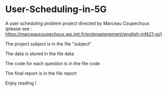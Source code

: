 # User-Scheduling-in-5G
A user scheduling problem project directed by Marceau Coupechoux (please see : https://marceaucoupechoux.wp.imt.fr/en/enseignement/english-inf421-pi/)

The project subject is in the file "subject" 

The data is stored in the file data 

The code for each question is in the file code 

The final report is in the file report 


Enjoy reading !
